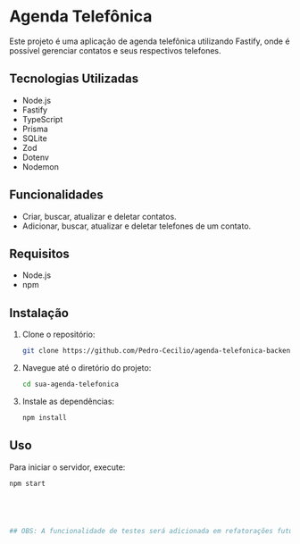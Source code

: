 # Agenda Telefônica

Este projeto é uma aplicação de agenda telefônica utilizando Fastify, onde é possível gerenciar contatos e seus respectivos telefones.

## Tecnologias Utilizadas

- Node.js
- Fastify
- TypeScript
- Prisma
- SQLite
- Zod
- Dotenv
- Nodemon

## Funcionalidades

- Criar, buscar, atualizar e deletar contatos.
- Adicionar, buscar, atualizar e deletar telefones de um contato.

## Requisitos

- Node.js
- npm

## Instalação

1. Clone o repositório:

    ```bash
    git clone https://github.com/Pedro-Cecilio/agenda-telefonica-backend.git
    ```

2. Navegue até o diretório do projeto:

    ```bash
    cd sua-agenda-telefonica
    ```

3. Instale as dependências:

    ```bash
    npm install
    ```

## Uso

Para iniciar o servidor, execute:

```bash
npm start





## OBS: A funcionalidade de testes será adicionada em refatorações futuras.
